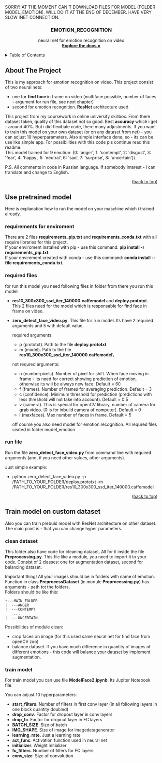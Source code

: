 SORRY! AT THE MOMENT CAN`T DOWNLOAD FILES FOR MODEL (FOLDER MODEL_EMOTION). WILL DO IT AT THE END OF DECEMBER. HAVE VERY SLOW INET CONNECTION.

<a name="readme-top"></a>
<h3 align="center">EMOTION_RECOGNITION</h3>
<p align="center">
    neural net for emotion recognition on video
    <br />
    <a href="https://github.com/sanchelo2006/EMOTION_RECOGNITION"><strong>Explore the docs »</strong></a>

<!-- TABLE OF CONTENTS -->
<details>
  <summary>Table of Contents</summary>
  <ol>
    <li>
      <a href="#about-the-project">About The Project</a>
    </li>
    <li>
      <a href="#use-pretrained-model">Use pretrained model</a>
      <ul>
        <li><a href="#requirements-for-enviroment">Requirements for enviroment</a></li>
        <li><a href="#required-files">Required files</a></li>
        <li><a href="#run-file">Run file</a></li>
      </ul>
    </li>
    <li>    
      <a href="#train-model-on-custom-dataset">train model on custom dataset</a>
      <ul>
        <li><a href="#clean-dataset">Clean dataset</a></li>
        <li><a href="#train-model">Train model</a></li>
      </ul>
    </li>
    <li><a href="#license">License</a></li>
    <li><a href="#contact">Contact</a></li>
    <li><a href="#acknowledgments">Acknowledgments</a></li>
  </ol>
</details>

<!-- ABOUT THE PROJECT -->
## About The Project

This is my approach for emotion recognition on video. This project consist of two neural nets:
- one for **find face** in frame on video (multiface possible, number of faces - argument for run file, see next chapter)
- second for emotion recognition. **ResNet** architecture used.

This project from my coursework in online university skillbox. From there dataset taken, quality of this dataset not so good. Best **accuracy** which i get - around 40%. But i did flexibale code, there many adjustments. If you want to train this model on your own dataset (or on any dataset from net) - you can adjust 10 hyperparameters. Also simple interface done, so - its can be use like simple app. For possibilities with this code pls continue read this readme.\
This model trained for 9 emotion: {0: 'anger', 1: 'contempt', 2: 'disgust', 3: 'fear', 4: 'happy', 5: 'neutral', 6: 'sad', 7: 'surprise', 8: 'uncertain'}\

P.S. All comments in code in Russian language. If somebody interest - i can translate and change to English.

<p align="right">(<a href="#readme-top">back to top</a>)</p>

<!-- USE PRETRAINED MODEL -->
## Use pretrained model

Here is explanation how to run the model on your maschine which i trained already.

### requirements for enviroment

There are 2 files **requirements_pip.txt** and **requirements_conda.txt** with all require libraries for this project.\
If your enviroment installed with pip - use this command: **pip install -r requirements_pip.txt**.\
If your envirement created with conda - use this command: **conda install --file requirements_conda.txt**.

### required files

for run this model you need following files in folder from there you run this model:
- **res10_300x300_ssd_iter_140000.caffemodel** and **deploy.prototxt**. This 2 files need for the model which is responsable for find face in frame on video.
- **zero_detect_face_video.py**. This file for run model. Its have 2 required arguments and 5 with default value.

  required arguments:
  - p (prototxt). Path to the file **deploy.prototxt**
  - m (model). Path to the file **res10_300x300_ssd_iter_140000.caffemodel**\

  not requred arguments:
  - n (numberpixels). Number of pixel for shift. When face moving in frame - its need for correct showing prediction of emotion, otherwise its will be always new face. Default = 60
  - f (frames). Number of frames for averaging prediction. Default = 3
  - c (confidence). Minimum threshold for prediction (predictions with less threshold will not take into account). Default = 0.5
  - v (camera). This is special for openCV library, number of camera for grab video. (0 is for inbuild camera of computer). Default = 0
  - l (maxfaces). Max number of faces in frame. Default = 5

  off course you also need model for emotion recognition. All requred files seated in folder model_emotion

### run file

Run the file **zero_detect_face_video.py** from command line with required arguments (and, if you need other values, other arguments).

Just simple example:
- python zero_detect_face_video.py -p /PATH_TO_YOUR_FOLDER/deploy.prototxt -m /PATH_TO_YOUR_FOLDER/res10_300x300_ssd_iter_140000.caffemodel

<p align="right">(<a href="#readme-top">back to top</a>)</p>

<!-- TRAIN MODEL ON CUSTOM DATASET -->
## Train model on custom dataset

Also you can train prebuid model with ResNet architecture on other dataset. The main point is - that you can change hyper parameters.

### clean dataset

This folder also have code for cleaning dataset. All for it inside the file **Preprocessing.py**. This file like a module, you need to import it to your code. Consist of 2 classes: one for augmentation dataset, second for balancing dataset.

Important thing! All your images should be in folders with name of emotion. Function in class **PreprocessDataset** (in module **Preprocessing.py**) has arguments - path tot the folders.\
Folders should be like this:
```
+---MAIN_FOLDER
|  ---ANGER
|  ---CONTEMPT
    ...
|  ---UNCERTAIN
```
Possibilities of module clean:
- crop faces on image (for this used same neural net for find face from openCV zoo)
- balance dataset. If you have much difference in quantity of images of different emotions - this code will balance your dataset by implement augmentation.

### train model

For train model you can use file **ModelFace2.ipynb**. Its Jupiter Notebook file.

You can adjust 10 hyperparameters:

- **start_filters**. Number of filters in first conv layer (in all following layers in one block quantity doubled)
- **drop_conv**. Factor for dropout layer in conv layers
- **drop_fc**. Factor for dropout layer in FC layers
- **BATCH_SIZE**. Size of batch
- **IMG_SHAPE**. Size of image for imagedatagenerator
- **learning_rate**. Just a learning rate
- **act_func**. Activation function used in neural net
- **initializer**. Weight initializer
- **fc_filters**. Number of filters for FC layers
- **conv_size**. Size of convolution
